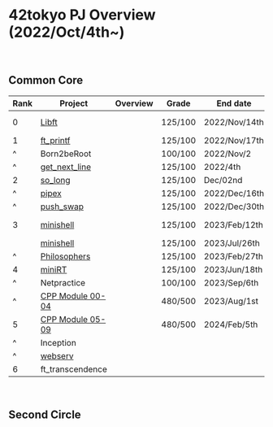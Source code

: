 # 42tokyo PJ Overview (2022/Oct/4th~)

<br>

## Common Core
| Rank | Project                | Overview                      | Grade   | End date      | Note                     | 
| ---- | ---------------------- | ----------------------------- | ------- | ------------- | ------------------------ | 
| 0    | [Libft][1]             |                               | 125/100 | 2022/Nov/14th | [42_libs][2](update ver) | 
| 1    | [ft_printf][3]         |                               | 125/100 | 2022/Nov/17th |                          | 
| ^    | Born2beRoot            |                               | 100/100 | 2022/Nov/2    |                          |
| ^    | [get_next_line][4]     |                               | 125/100 | 2022/4th      |                          | 
| 2    | [so_long][5]           |                               | 125/100 | Dec/02nd      |                          | 
| ^    | [pipex][6]             |                               | 125/100 | 2022/Dec/16th |                          | 
| ^    | [push_swap][7]         |                               | 125/100 | 2022/Dec/30th |                          | 
| 3    | [minishell][8]         |                               | 125/100 | 2023/Feb/12th | with [weijuan82113][101] | 
|      | [minishell][13]        |                               | 125/100 | 2023/Jul/26th | with [habvi][103]        | 
| ^    | [Philosophers][9]      |                               | 125/100 | 2023/Feb/27th |                          | 
| 4    | [miniRT][10]           |                               | 125/100 | 2023/Jun/18th | with [molhot][102]       |
| ^    | Netpractice            |                               | 100/100 | 2023/Sep/6th  |                          | 
| ^    | [CPP Module 00-04][11] |                               | 480/500 | 2023/Aug/1st  |                          | 
| 5    | [CPP Module 05-09][12] |                               | 480/500 | 2024/Feb/5th  |                          | 
| ^    | Inception              |                               |         |               |                          | 
| ^    | [webserv][14]          |                               |         |               | with [naharagu][104]     | 
| 6    | ft_transcendence       |                               |         |               |                          | 


[1]:https://github.com/ak0327/42_libft
[2]:https://github.com/ak0327/42_libs
[3]:https://github.com/ak0327/42_ft_printf
[4]:https://github.com/ak0327/42_get_next_line
[5]:https://github.com/ak0327/42_so_long
[6]:https://github.com/ak0327/42_pipex
[7]:https://github.com/ak0327/42_push_swap
[8]:https://github.com/minishellakirawchen/minishell_rev1
[9]:https://github.com/ak0327/42_philosophers
[10]:https://github.com/42minirt/miniRT
[11]:https://github.com/ak0327/42_CPP_Module_00-04
[12]:https://github.com/ak0327/42_CPP_Module_05-09
[13]:https://github.com/habvi/42_minishell
[14]:https://github.com/Webserve4242/webserv

[101]:https://github.com/weijuan82113
[102]:https://github.com/molhot
[103]:https://github.com/habvi
[104]:https://github.com/naharagu

<br>

## Second Circle
